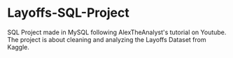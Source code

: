 # Layoffs-SQL-Project
SQL Project made in MySQL following AlexTheAnalyst's tutorial on Youtube. The project is about cleaning and analyzing the Layoffs Dataset from Kaggle. 
